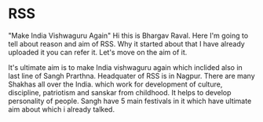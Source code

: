 # RSS
"Make India Vishwaguru Again"
Hi this is Bhargav Raval.
Here I'm going to tell about reason and aim of RSS.
Why it started about that I have already uploaded it you can refer it.
Let's move on the aim of it.




It's ultimate aim is to make India vishwaguru again which inclided also in last line of Sangh Prarthna.
Headquater of RSS is in Nagpur.
There are many Shakhas all over the India.
which work for development of culture, discipline, patriotism and sanskar from childhood.
It helps to develop personality of people.
Sangh have 5 main festivals in it which have ultimate aim about which i already talked.

